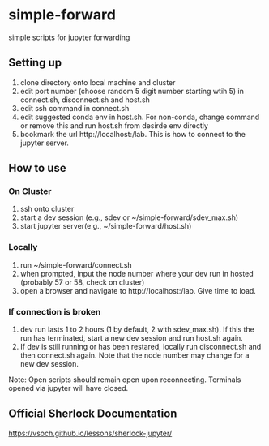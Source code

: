 # simple-forward
simple scripts for jupyter forwarding

## Setting up
1) clone directory onto local machine and cluster
2) edit port number (choose random 5 digit number starting wtih 5) in connect.sh, disconnect.sh and host.sh
3) edit ssh command in connect.sh
4) edit suggested conda env in host.sh. For non-conda, change command or remove this and run host.sh from desirde env directly
5) bookmark the url http://localhost:<port number>/lab. This is how to connect to the jupyter server.

## How to use
### On Cluster
1) ssh onto cluster
2) start a dev session (e.g., sdev or ~/simple-forward/sdev_max.sh)
3) start jupyter server(e.g., ~/simple-forward/host.sh)

### Locally
1) run ~/simple-forward/connect.sh
2) when prompted, input the node number where your dev run in hosted (probably 57 or 58, check on cluster)
3) open a browser and navigate to http://localhost:<port number>/lab. Give time to load.

### If connection is broken
1) dev run lasts 1 to 2 hours (1 by default, 2 with sdev_max.sh). If this the run has terminated, start a new dev session and run host.sh again.
2) If dev is still running or has been restared, locally run disconnect.sh and then connect.sh again. Note that the node number may change for a new dev session.

Note: Open scripts should remain open upon reconnecting. Terminals opened via jupyter will have closed.

## Official Sherlock Documentation
https://vsoch.github.io/lessons/sherlock-jupyter/
